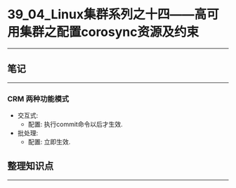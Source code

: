 # 39_04_Linux集群系列之十四——高可用集群之配置corosync资源及约束

---

## 笔记

---

### CRM 两种功能模式

* 交互式:
	* 配置: 执行commit命令以后才生效.
* 批处理:
	* 配置: 立即生效.

## 整理知识点

---